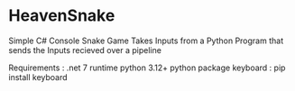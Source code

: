 # HeavenSnake

Simple C# Console Snake Game
Takes Inputs from a Python Program that sends the Inputs recieved over a pipeline

Requirements :
.net 7 runtime
python 3.12+
python package keyboard : pip install keyboard

